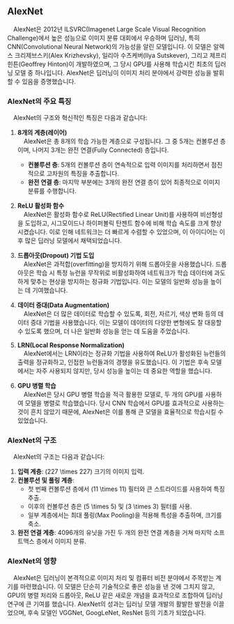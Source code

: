 ## AlexNet

&emsp;AlexNet은 2012년 ILSVRC(Imagenet Large Scale Visual Recognition Challenge)에서 높은 성능으로 이미지 분류 대회에서 우승하며 딥러닝, 특히 CNN(Convolutional Neural Network)의 가능성을 알린 모델입니다. 이 모델은 알렉스 크리제브스키(Alex Krizhevsky), 일리아 수츠케버(Ilya Sutskever), 그리고 제프리 힌튼(Geoffrey Hinton)이 개발하였으며, 그 당시 GPU를 사용해 학습시킨 최초의 딥러닝 모델 중 하나입니다. AlexNet은 딥러닝이 이미지 처리 분야에서 강력한 성능을 발휘할 수 있음을 증명했습니다.

### AlexNet의 주요 특징
&emsp;AlexNet의 구조와 혁신적인 특징은 다음과 같습니다:

1. **8개의 계층(레이어)**  
   &emsp;AlexNet은 총 8개의 학습 가능한 계층으로 구성됩니다. 그 중 5개는 컨볼루션 층이며, 나머지 3개는 완전 연결(Fully Connected) 층입니다.
   - **컨볼루션 층**: 5개의 컨볼루션 층이 연속적으로 입력 이미지를 처리하면서 점진적으로 고차원의 특징을 추출합니다.
   - **완전 연결 층**: 마지막 부분에는 3개의 완전 연결 층이 있어 최종적으로 이미지 분류를 수행합니다.

2. **ReLU 활성화 함수**  
   &emsp;AlexNet은 활성화 함수로 ReLU(Rectified Linear Unit)를 사용하여 비선형성을 도입하고, 시그모이드나 하이퍼볼릭 탄젠트 함수에 비해 학습 속도를 크게 향상시켰습니다. 이로 인해 네트워크는 더 빠르게 수렴할 수 있었으며, 이 아이디어는 이후 많은 딥러닝 모델에서 채택되었습니다.

3. **드롭아웃(Dropout) 기법 도입**  
   &emsp;AlexNet은 과적합(overfitting)을 방지하기 위해 드롭아웃을 사용했습니다. 드롭아웃은 학습 시 특정 뉴런을 무작위로 비활성화하여 네트워크가 학습 데이터에 과도하게 맞추는 현상을 방지하는 정규화 기법입니다. 이는 모델의 일반화 성능을 높이는 데 기여했습니다.

4. **데이터 증대(Data Augmentation)**  
   &emsp;AlexNet은 더 많은 데이터로 학습할 수 있도록, 회전, 자르기, 색상 변화 등의 데이터 증대 기법을 사용했습니다. 이는 모델이 데이터의 다양한 변형에도 잘 대응할 수 있도록 했으며, 더 나은 일반화 성능을 얻는 데 도움을 주었습니다.

5. **LRN(Local Response Normalization)**  
   &emsp;AlexNet에서는 LRN이라는 정규화 기법을 사용하여 ReLU가 활성화된 뉴런들의 출력을 정규화하고, 인접한 뉴런들과의 경쟁을 유도했습니다. 이 기법은 후속 모델에서는 자주 사용되지 않지만, 당시 성능을 높이는 데 중요한 역할을 했습니다.

6. **GPU 병렬 학습**  
   &emsp;AlexNet은 당시 GPU 병렬 학습을 적극 활용한 모델로, 두 개의 GPU를 사용하여 모델을 병렬로 학습했습니다. 당시 CNN 학습에서 GPU를 효과적으로 사용하는 것이 흔치 않았기 때문에, AlexNet은 이를 통해 큰 모델을 효율적으로 학습시킬 수 있었습니다.

### AlexNet의 구조
&emsp;AlexNet의 구조는 다음과 같습니다:

   1. **입력 계층**: \(227 \times 227\) 크기의 이미지 입력.
   2. **컨볼루션 및 풀링 계층**: 
      - 첫 번째 컨볼루션 층에서 \(11 \times 11\) 필터와 큰 스트라이드를 사용하여 특징 추출.
      - 이후의 컨볼루션 층은 \(5 \times 5\) 및 \(3 \times 3\) 필터를 사용.
      - 일부 계층에서는 최대 풀링(Max Pooling)을 적용해 특성을 추출하며, 크기를 축소.
   3. **완전 연결 계층**: 4096개의 유닛을 가진 두 개의 완전 연결 계층을 거쳐 마지막 소프트맥스 층에서 이미지 분류.

### AlexNet의 영향
&emsp;AlexNet은 딥러닝이 본격적으로 이미지 처리 및 컴퓨터 비전 분야에서 주목받는 계기를 마련했습니다. 이 모델은 단순히 기술적으로 좋은 성능을 낸 것에 그치지 않고, GPU의 병렬 처리와 드롭아웃, ReLU 같은 새로운 개념을 효과적으로 조합하여 딥러닝 연구에 큰 기여를 했습니다. AlexNet의 성과는 딥러닝 모델 개발의 활발한 발전을 이끌었으며, 후속 모델인 VGGNet, GoogLeNet, ResNet 등의 기초가 되었습니다.